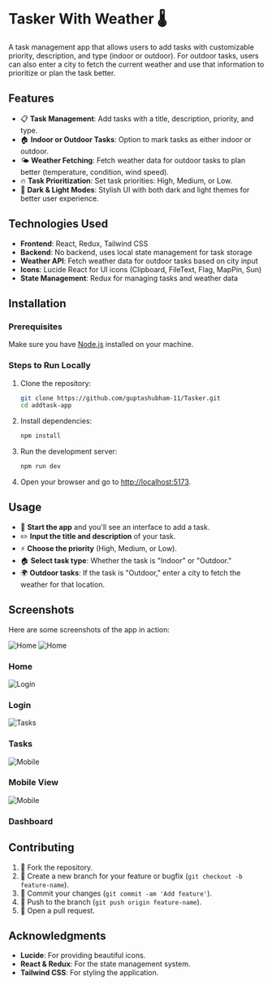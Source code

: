 # Tasker With Weather 🌡️

A task management app that allows users to add tasks with customizable priority, description, and type (indoor or outdoor). For outdoor tasks, users can also enter a city to fetch the current weather and use that information to prioritize or plan the task better.

## Features

- 📋 **Task Management**: Add tasks with a title, description, priority, and type.
- 🏠 **Indoor or Outdoor Tasks**: Option to mark tasks as either indoor or outdoor.
- 🌤 **Weather Fetching**: Fetch weather data for outdoor tasks to plan better (temperature, condition, wind speed).
- 🔥 **Task Prioritization**: Set task priorities: High, Medium, or Low.
- 🌙 **Dark & Light Modes**: Stylish UI with both dark and light themes for better user experience.

## Technologies Used

- **Frontend**: React, Redux, Tailwind CSS
- **Backend**: No backend, uses local state management for task storage
- **Weather API**: Fetch weather data for outdoor tasks based on city input
- **Icons**: Lucide React for UI icons (Clipboard, FileText, Flag, MapPin, Sun)
- **State Management**: Redux for managing tasks and weather data

## Installation

### Prerequisites

Make sure you have [Node.js](https://nodejs.org/) installed on your machine.

### Steps to Run Locally

1. Clone the repository:
   ```bash
   git clone https://github.com/guptashubham-11/Tasker.git
   cd addtask-app
   ```

2. Install dependencies:
   ```bash
   npm install
   ```

3. Run the development server:
   ```bash
   npm run dev
   ```

4. Open your browser and go to [http://localhost:5173](http://localhost:5173).

## Usage

- 🚀 **Start the app** and you'll see an interface to add a task.
- ✏️ **Input the title and description** of your task.
- ⚡ **Choose the priority** (High, Medium, or Low).
- 🏠 **Select task type**: Whether the task is "Indoor" or "Outdoor."
- 🌍 **Outdoor tasks**: If the task is "Outdoor," enter a city to fetch the weather for that location.

## Screenshots

Here are some screenshots of the app in action:

![Home](/screenshortsOfTasker/HomeL.jpeg)
![Home](/screenshortsOfTasker/HomeD.jpeg)

### **Home**

![Login](/screenshortsOfTasker/SignIn.jpeg)

### **Login**

![Tasks](/screenshortsOfTasker/TaskL.jpeg)

### **Tasks**

![Mobile](/screenshortsOfTasker/Mobile.jpeg)

### **Mobile View**

![Mobile](/screenshortsOfTasker/Dashboard.jpeg)

### **Dashboard**

## Contributing

1. 🍴 Fork the repository.
2. 🌿 Create a new branch for your feature or bugfix (`git checkout -b feature-name`).
3. 📜 Commit your changes (`git commit -am 'Add feature'`).
4. 🔼 Push to the branch (`git push origin feature-name`).
5. 📝 Open a pull request.

## Acknowledgments

- **Lucide**: For providing beautiful icons.
- **React & Redux**: For the state management system.
- **Tailwind CSS**: For styling the application.
